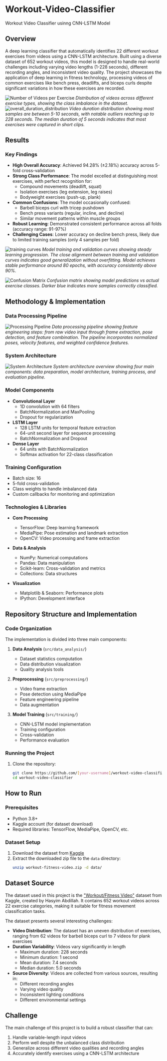 # Workout-Video-Classifier
Workout Video Classifier usinng CNN-LSTM Model 

## Overview
A deep learning classifier that automatically identifies 22 different workout exercises from videos using a CNN-LSTM architecture. Built using a diverse dataset of 652 workout videos, this model is designed to handle real-world challenges including varying video lengths (1-228 seconds), different recording angles, and inconsistent video quality. The project showcases the application of deep learning in fitness technology, processing videos of common exercises like bench press, deadlifts, and biceps curls despite significant variations in how these exercises are recorded.

![Number of Videos per Exercise](/images/Number%20of%20Videos%20per%20Exercise.png)
*Distribution of videos across different exercise types, showing the class imbalance in the dataset.*
![overall_duration_distribution](/images/overall_duration_distribution.png)
*Video duration distribution showing most samples are between 5-10 seconds, with notable outliers reaching up to 228 seconds. The median duration of 5 seconds indicates that most exercises were captured in short clips.*

## Results
### Key Findings
- **High Overall Accuracy**: Achieved 94.28% (±2.18%) accuracy across 5-fold cross-validation
- **Strong Class Performance**: The model excelled at distinguishing most exercises, with perfect recognition for:
  - Compound movements (deadlift, squat)
  - Isolation exercises (leg extension, leg raises)
  - Bodyweight exercises (push-up, plank)
- **Common Confusions**: The model occasionally confused:
  - Barbell biceps curl with tricep pushdown
  - Bench press variants (regular, incline, and decline)
  - Similar movement patterns within muscle groups
- **Robust Learning**: Demonstrated consistent performance across all folds (accuracy range: 91-97%)
- **Challenging Cases**: Lower accuracy on decline bench press, likely due to limited training samples (only 4 samples per fold)

![training curves](/images/training_curves.png)
*Model training and validation curves showing steady learning progression. The close alignment between training and validation curves indicates good generalization without overfitting. Model achieves stable performance around 80 epochs, with accuracy consistently above 90%.*

![Confusion Matrix](/images/confusion_matrix.png)
*Confusion matrix showing model predictions vs actual exercise classes. Darker blue indicates more samples correctly classified.*

## Methodology & Implementation

### Data Processing Pipeline
![Processing Pipeline](/images/processing%20new.png)
*Data processing pipeline showing feature engineering steps: from raw video input through frame extraction, pose detection, and feature combination. The pipeline incorporates normalized poses, velocity features, and weighted confidence features.*

### System Architecture
![System Architecture](/images/model-diagram.png)
*System architecture overview showing four main components: data preparation, model architecture, training process, and evaluation pipeline.*

### Model Components
- **Convolutional Layer**
  - 1D convolution with 64 filters
  - BatchNormalization and MaxPooling
  - Dropout for regularization
- **LSTM Layer**
  - 128 LSTM units for temporal feature extraction
  - 64-unit second layer for sequence processing
  - BatchNormalization and Dropout
- **Dense Layer**
  - 64 units with BatchNormalization
  - Softmax activation for 22-class classification

### Training Configuration
- Batch size: 16
- 5-fold cross-validation
- Class weights to handle imbalanced data
- Custom callbacks for monitoring and optimization

### Technologies & Libraries
- **Core Processing**
  - TensorFlow: Deep learning framework
  - MediaPipe: Pose estimation and landmark extraction
  - OpenCV: Video processing and frame extraction

- **Data & Analysis**
  - NumPy: Numerical computations
  - Pandas: Data manipulation
  - Scikit-learn: Cross-validation and metrics
  - Collections: Data structures

- **Visualization**
  - Matplotlib & Seaborn: Performance plots
  - IPython: Development interface

## Repository Structure and Implementation

### Code Organization
The implementation is divided into three main components:

1. **Data Analysis** (`src/data_analysis/`)
   - Dataset statistics computation
   - Data distribution visualization
   - Quality analysis tools

2. **Preprocessing** (`src/preprocessing/`)
   - Video frame extraction
   - Pose detection using MediaPipe
   - Feature engineering pipeline
   - Data augmentation

3. **Model Training** (`src/training/`)
   - CNN-LSTM model implementation
   - Training configuration
   - Cross-validation
   - Performance evaluation

### Running the Project
1. Clone the repository:
   ```bash
   git clone https://github.com/[your-username]/workout-video-classifier
   cd workout-video-classifier

## How to Run
### Prerequisites
- Python 3.8+
- Kaggle account (for dataset download)
- Required libraries: TensorFlow, MediaPipe, OpenCV, etc.

### Dataset Setup
1. Download the dataset from [Kaggle](https://www.kaggle.com/datasets/hasyimabdillah/workoutfitness-video)
2. Extract the downloaded zip file to the `data` directory:
   ```bash
   unzip workout-fitness-video.zip -d data/

## Dataset Source
The dataset used in this project is the ["Workout/Fitness Video"](https://www.kaggle.com/datasets/hasyimabdillah/workoutfitness-video) dataset from Kaggle, created by Hasyim Abdillah. It contains 652 workout videos across 22 exercise categories, making it suitable for fitness movement classification tasks.

The dataset presents several interesting challenges:

- **Video Distribution**: The dataset has an uneven distribution of exercises, ranging from 62 videos for barbell biceps curl to 7 videos for plank exercises
- **Duration Variability**: Videos vary significantly in length
  - Maximum duration: 228 seconds
  - Minimum duration: 1 second
  - Mean duration: 7.4 seconds
  - Median duration: 5.0 seconds
- **Source Diversity**: Videos are collected from various sources, resulting in:
  - Different recording angles
  - Varying video quality
  - Inconsistent lighting conditions
  - Different environmental settings

## Challenge
The main challenge of this project is to build a robust classifier that can:
1. Handle variable-length input videos
2. Perform well despite the unbalanced class distribution
3. Generalize across different video qualities and recording angles
4. Accurately identify exercises using a CNN-LSTM architecture
